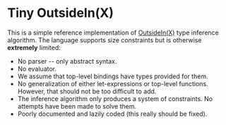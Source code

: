 # Tiny OutsideIn(X)

This is a simple reference implementation of
[OutsideIn(X)](http://research.microsoft.com/apps/pubs/default.aspx?id=162516)
type inference algorithm. The language supports size constraints but is
otherwise **extremely** limited:
* No parser -- only abstract syntax.
* No evaluator.
* We assume that top-level bindings have types provided for them.
* No generalization of either let-expressions or top-level functions. However,
  that should not be too difficult to add.
* The inference algorithm only produces a system of constraints. No attempts
  have been made to solve them.
* Poorly documented and lazily coded (this really should be fixed).
